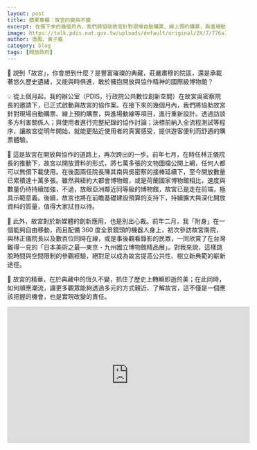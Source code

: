 ```yaml
---
layout: post
title: 蘋果專欄：故宮的變與不變
excerpt: 在接下來的幾個月內，我們將協助故宮針對現場自動購票、線上預約購票，與進場動線等項目，進行重新設計。
image: https://talk.pdis.nat.gov.tw/uploads/default/original/2X/7/776a1eae5095de146f2e2547fd26e3122ad0b9c6.jpeg
author: 唐鳳、黃子維
category: blog
tags: [開放政府]
---
```


🏰 說到「故宮」，你會想到什麼？是豐富璀璨的典藏，莊嚴肅穆的院區，還是承載著悠久歷史遺緒，又能與時俱進，敢於擁抱開放與協作精神的國際級博物館？

💡 從上個月起，我的辦公室（PDIS，行政院公共數位創新空間）在故宮吳密察院長的邀請下，已正式啟動與故宮的協作案。在接下來的幾個月內，我們將協助故宮針對現場自動購票、線上預約購票，與進場動線等項目，進行重新設計。透過訪談多方利害關係人；與使用者進行完整紀錄的協作討論；決標前納入全流程測試等程序，讓故宮從明年開始，就能更貼近使用者的真實感受，提供遊客便利而舒適的購票體驗。

📖 這是故宮在開放與協作的道路上，再次跨出的一步。前年七月，在時任林正儀院長的推動下，故宮以開放資料的形式，將七萬多張的文物圖檔公開上網，任何人都可以無償下載使用。在後面兩任院長陳其南與吳密察的接棒延續下，至今開放數量已累積達十萬多張。雖然與紐約大都會博物館，或是荷蘭國家博物館相比，速度與數量仍待持續加強，不過，放眼亞洲鄰近同等級的博物館，故宮已是走在前端，極具示範意義。後續，故宮也將在前瞻基礎建設預算的支持下，持續擴大與深化開放資料的質量，值得大家拭目以待。

🔮 此外，故宮對於新媒體的創新應用，也是別出心裁。前年二月，我「附身」在一個能夠自由移動，而且配備 360 度全景鏡頭的機器人身上，初次參訪故宮南院，與林正儀院長以及數百位同時在線，或是事後觀看錄影的民眾，一同欣賞了在台灣難得一見的「日本美術之最—東京・九州國立博物館精品展」。對我來說，這樣跳脫時間與空間限制的參觀經驗，絕對足以成為故宮提高公共性、樹立新典範的嶄新途徑。

🌈 故宮的精華，在於典藏中的恆久不變，抓住了歷史上轉瞬即逝的美；在此同時，如何順應潮流，讓更多觀眾能夠透過多元的方式親近、了解故宮，這不僅是一個應該把握的機會，也是實現改變的責任。

<iframe width="560" height="315" src="https://www.youtube.com/embed/rkeo6SEVInI" frameborder="0" allowfullscreen></iframe>
